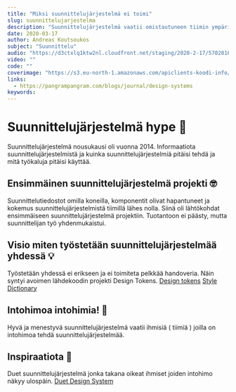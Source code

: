```yaml
---
title: "Miksi suunnittelujärjestelmä ei toimi"
slug: suunnittelujarjestelma
description: "Suunnittelujärjestelmä vaatii omistautuneen tiimin ympärille, jotta se menestyisi eikä epäonnistuisi."
date: 2020-03-17
author: Andreas Koutsoukos
subject: "Suunnittelu"
audio: "https://d3ctxlq1ktw2nl.cloudfront.net/staging/2020-2-17/57028167-44100-2-60caa66322e5f.m4a"
video: ""
code: ""
coverimage: "https://s3.eu-north-1.amazonaws.com/apiclients-koodi-info/images/suunnittelujarjestelma.jpg?x-craft-preview=LEF8W71jG3&token=G8ags_2WSZQ7tuxl9pJVk956ECCXrd1W"
links:
  - https://pangrampangram.com/blogs/journal/design-systems
keywords:
---
```


# Suunnittelujärjestelmä hype 🚂

Suunnittelujärjestelmä nousukausi oli vuonna 2014. Informaatiota suunnittelujärjestelmistä ja kuinka suunnittelujärjestelmiä pitäisi tehdä ja mitä työkaluja pitäisi käyttää.

## Ensimmäinen suunnittelujärjestelmä projekti 🤓

Suunnittelutiedostot omilla koneilla, komponentit olivat hapantuneet ja kokemus suunnittelujärjestelmistä tiimillä lähes nolla. Siinä oli lähtökohdat ensimmäiseen suunnittelujärjestelmä projektiin. Tuotantoon ei päästy, mutta suunnittelijan työ yhdenmukaistui.

## Visio miten työstetään suunnittelujärjestelmää yhdessä 💡

Työstetään yhdessä ei erikseen ja ei toimiteta pelkkää handoveria.
Näin syntyi avoimen lähdekoodin projekti Design Tokens.
[Design tokens](https://design-tokens.netlify.com/)
[Style Dictionary](https://github.com/amzn/style-dictionary)

## Intohimoa intohimia! 🕺

Hyvä ja menestyvä suunnittelujärjestelmä vaatii ihmisiä ( tiimiä ) joilla on intohimoa tehdä suunnittelujärjestelmää.

## Inspiraatiota 🤩

Duet suunnittelujärjestelmä jonka takana oikeat ihmiset joiden intohimo näkyy ulospäin.
[Duet Design System](https://www.duetds.com/)
